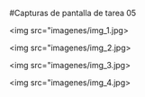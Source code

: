 #Capturas de pantalla de tarea 05

<img src="imagenes/img_1.jpg>

<img src="imagenes/img_2.jpg>

<img src="imagenes/img_3.jpg>

<img src="imagenes/img_4.jpg>
